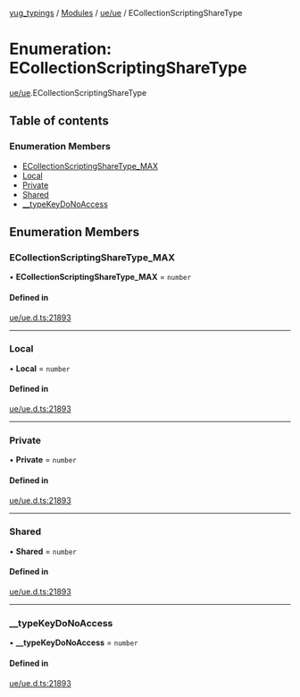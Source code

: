 [yug_typings](../README.md) / [Modules](../modules.md) / [ue/ue](../modules/ue_ue.md) / ECollectionScriptingShareType

# Enumeration: ECollectionScriptingShareType

[ue/ue](../modules/ue_ue.md).ECollectionScriptingShareType

## Table of contents

### Enumeration Members

- [ECollectionScriptingShareType\_MAX](ue_ue.ECollectionScriptingShareType.md#ecollectionscriptingsharetype_max)
- [Local](ue_ue.ECollectionScriptingShareType.md#local)
- [Private](ue_ue.ECollectionScriptingShareType.md#private)
- [Shared](ue_ue.ECollectionScriptingShareType.md#shared)
- [\_\_typeKeyDoNoAccess](ue_ue.ECollectionScriptingShareType.md#__typekeydonoaccess)

## Enumeration Members

### ECollectionScriptingShareType\_MAX

• **ECollectionScriptingShareType\_MAX** = `number`

#### Defined in

[ue/ue.d.ts:21893](https://github.com/YugMetaverse/yug_typings/blob/b7d9b19/ue/ue.d.ts#L21893)

___

### Local

• **Local** = `number`

#### Defined in

[ue/ue.d.ts:21893](https://github.com/YugMetaverse/yug_typings/blob/b7d9b19/ue/ue.d.ts#L21893)

___

### Private

• **Private** = `number`

#### Defined in

[ue/ue.d.ts:21893](https://github.com/YugMetaverse/yug_typings/blob/b7d9b19/ue/ue.d.ts#L21893)

___

### Shared

• **Shared** = `number`

#### Defined in

[ue/ue.d.ts:21893](https://github.com/YugMetaverse/yug_typings/blob/b7d9b19/ue/ue.d.ts#L21893)

___

### \_\_typeKeyDoNoAccess

• **\_\_typeKeyDoNoAccess** = `number`

#### Defined in

[ue/ue.d.ts:21893](https://github.com/YugMetaverse/yug_typings/blob/b7d9b19/ue/ue.d.ts#L21893)
